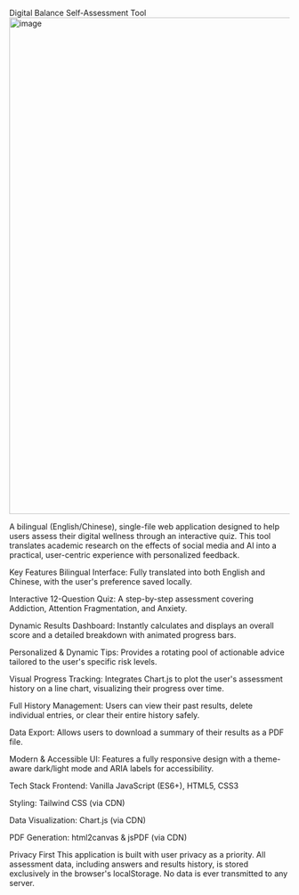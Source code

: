 Digital Balance Self-Assessment Tool
<img width="1920" height="893" alt="image" src="https://github.com/user-attachments/assets/dbe69d8e-8c2d-4e00-b3c5-c5fa71d8512e" />

A bilingual (English/Chinese), single-file web application designed to help users assess their digital wellness through an interactive quiz. This tool translates academic research on the effects of social media and AI into a practical, user-centric experience with personalized feedback.


Key Features
Bilingual Interface: Fully translated into both English and Chinese, with the user's preference saved locally.

Interactive 12-Question Quiz: A step-by-step assessment covering Addiction, Attention Fragmentation, and Anxiety.

Dynamic Results Dashboard: Instantly calculates and displays an overall score and a detailed breakdown with animated progress bars.

Personalized & Dynamic Tips: Provides a rotating pool of actionable advice tailored to the user's specific risk levels.

Visual Progress Tracking: Integrates Chart.js to plot the user's assessment history on a line chart, visualizing their progress over time.

Full History Management: Users can view their past results, delete individual entries, or clear their entire history safely.

Data Export: Allows users to download a summary of their results as a PDF file.

Modern & Accessible UI: Features a fully responsive design with a theme-aware dark/light mode and ARIA labels for accessibility.

Tech Stack
Frontend: Vanilla JavaScript (ES6+), HTML5, CSS3

Styling: Tailwind CSS (via CDN)

Data Visualization: Chart.js (via CDN)

PDF Generation: html2canvas & jsPDF (via CDN)

Privacy First
This application is built with user privacy as a priority. All assessment data, including answers and results history, is stored exclusively in the browser's localStorage. No data is ever transmitted to any server.    
